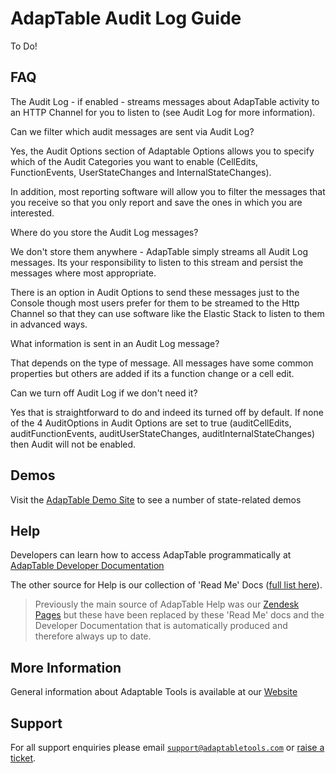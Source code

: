 # AdapTable Audit Log Guide

To Do!

## FAQ

The Audit Log - if enabled - streams messages about AdapTable activity to an HTTP Channel for you to listen to (see Audit Log for more information).

Can we filter which audit messages are sent via Audit Log?

Yes, the Audit Options section of Adaptable Options allows you to specify which of the Audit Categories you want to enable (CellEdits, FunctionEvents, UserStateChanges and InternalStateChanges).

In addition, most reporting software will allow you to filter the messages that you receive so that you only report and save the ones in which you are interested.

Where do you store the Audit Log messages? 

We don't store them anywhere - AdapTable simply streams all Audit Log messages. Its your responsibility to listen to this stream and persist the messages where most appropriate.

There is an option in Audit Options to send these messages just to the Console though most users prefer for them to be streamed to the Http Channel so that they can use software like the Elastic Stack to listen to them in advanced ways.

What information is sent in an Audit Log message?

That depends on the type of message. All messages have some common properties but others are added if its a function change or a cell edit.

Can we turn off Audit Log if we don't need it?

Yes that is straightforward to do and indeed its turned off by default. If none of the 4 AuditOptions in Audit Options are set to true (auditCellEdits, auditFunctionEvents, auditUserStateChanges, auditInternalStateChanges) then Audit will not be enabled.



## Demos

Visit the [AdapTable Demo Site](https://demo.adaptabletools.com/adaptablestate) to see a number of state-related demos

## Help

Developers can learn how to access AdapTable programmatically at [AdapTable Developer Documentation](https://api.adaptabletools.com) 

The other source for Help is our collection of 'Read Me' Docs ([full list here](https://github.com/AdaptableTools/adaptable/blob/master/packages/adaptable/readme/readme-list.md)).

> Previously the main source of AdapTable Help was our [Zendesk Pages](https://adaptabletools.zendesk.com/hc/en-us) but these have been replaced by these 'Read Me' docs and the Developer Documentation that is automatically produced and therefore always up to date.

## More Information

General information about Adaptable Tools is available at our [Website](http://www.adaptabletools.com) 

## Support

For all support enquiries please email [`support@adaptabletools.com`](mailto:support@adaptabletools.com) or [raise a ticket](https://adaptabletools.zendesk.com/hc/en-us/requests/new).
